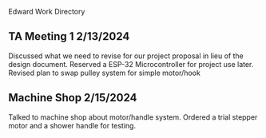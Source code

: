 Edward Work Directory

## TA Meeting 1 2/13/2024

  Discussed what we need to revise for our project proposal in lieu of the design document. Reserved a ESP-32 Microcontroller for project use later. Revised plan to swap pulley system for simple motor/hook

## Machine Shop 2/15/2024  

Talked to machine shop about motor/handle system. Ordered a trial stepper motor and a shower handle for testing.
